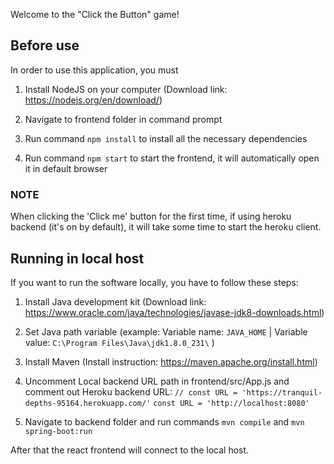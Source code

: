 Welcome to the "Click the Button" game!

## Before use
In order to use this application, you must 

1. Install NodeJS on your computer (Download link: https://nodejs.org/en/download/)

2. Navigate to frontend folder in command prompt

3. Run command `npm install` to install all the necessary dependencies

4. Run command `npm start` to start the frontend, it will automatically open it in default browser

### NOTE
When clicking the 'Click me' button for the first time, if using heroku backend (it's on by default),
it will take some time to start the heroku client.

## Running in local host
If you want to run the software locally, you have to follow these steps:

1. Install Java development kit (Download link: https://www.oracle.com/java/technologies/javase-jdk8-downloads.html)

2. Set Java path variable (example: Variable name: `JAVA_HOME` | Variable value: `C:\Program Files\Java\jdk1.8.0_231\` )

3. Install Maven (Install instruction: https://maven.apache.org/install.html)

4. Uncomment Local backend URL path in frontend/src/App.js and comment out Heroku backend URL:
    `// const URL = 'https://tranquil-depths-95164.herokuapp.com/'`
    `const URL = 'http://localhost:8080'`

5. Navigate to backend folder and run commands `mvn compile` and `mvn spring-boot:run`

After that the react frontend will connect to the local host.